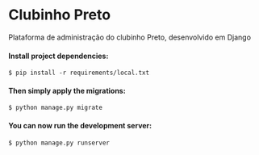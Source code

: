 # Clubinho Preto

Plataforma de administração do clubinho Preto, desenvolvido em Django

   
#### Install project dependencies:

    $ pip install -r requirements/local.txt
    
    
#### Then simply apply the migrations: 

    $ python manage.py migrate
    

#### You can now run the development server:

    $ python manage.py runserver